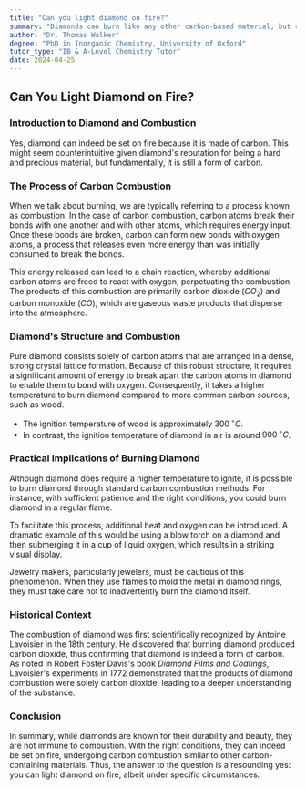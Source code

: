 ```yaml
---
title: "Can you light diamond on fire?"
summary: "Diamonds can burn like any other carbon-based material, but require a much higher temperature (900°C) due to their strong atomic bonds.  Antoine Lavoisier first proved diamonds are made of carbon by burning them and observing the carbon dioxide produced."
author: "Dr. Thomas Walker"
degree: "PhD in Inorganic Chemistry, University of Oxford"
tutor_type: "IB & A-Level Chemistry Tutor"
date: 2024-04-25
---
```


## Can You Light Diamond on Fire?

### Introduction to Diamond and Combustion

Yes, diamond can indeed be set on fire because it is made of carbon. This might seem counterintuitive given diamond's reputation for being a hard and precious material, but fundamentally, it is still a form of carbon. 

### The Process of Carbon Combustion

When we talk about burning, we are typically referring to a process known as combustion. In the case of carbon combustion, carbon atoms break their bonds with one another and with other atoms, which requires energy input. Once these bonds are broken, carbon can form new bonds with oxygen atoms, a process that releases even more energy than was initially consumed to break the bonds. 

This energy released can lead to a chain reaction, whereby additional carbon atoms are freed to react with oxygen, perpetuating the combustion. The products of this combustion are primarily carbon dioxide ($CO_2$) and carbon monoxide ($CO$), which are gaseous waste products that disperse into the atmosphere.

### Diamond's Structure and Combustion

Pure diamond consists solely of carbon atoms that are arranged in a dense, strong crystal lattice formation. Because of this robust structure, it requires a significant amount of energy to break apart the carbon atoms in diamond to enable them to bond with oxygen. Consequently, it takes a higher temperature to burn diamond compared to more common carbon sources, such as wood.

- The ignition temperature of wood is approximately $300 \, ^\circ C$.
- In contrast, the ignition temperature of diamond in air is around $900 \, ^\circ C$.

### Practical Implications of Burning Diamond

Although diamond does require a higher temperature to ignite, it is possible to burn diamond through standard carbon combustion methods. For instance, with sufficient patience and the right conditions, you could burn diamond in a regular flame. 

To facilitate this process, additional heat and oxygen can be introduced. A dramatic example of this would be using a blow torch on a diamond and then submerging it in a cup of liquid oxygen, which results in a striking visual display. 

Jewelry makers, particularly jewelers, must be cautious of this phenomenon. When they use flames to mold the metal in diamond rings, they must take care not to inadvertently burn the diamond itself.

### Historical Context

The combustion of diamond was first scientifically recognized by Antoine Lavoisier in the 18th century. He discovered that burning diamond produced carbon dioxide, thus confirming that diamond is indeed a form of carbon. As noted in Robert Foster Davis's book *Diamond Films and Coatings*, Lavoisier's experiments in $1772$ demonstrated that the products of diamond combustion were solely carbon dioxide, leading to a deeper understanding of the substance.

### Conclusion

In summary, while diamonds are known for their durability and beauty, they are not immune to combustion. With the right conditions, they can indeed be set on fire, undergoing carbon combustion similar to other carbon-containing materials. Thus, the answer to the question is a resounding yes: you can light diamond on fire, albeit under specific circumstances.
    
